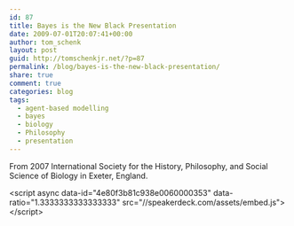 ```yaml
---
id: 87
title: Bayes is the New Black Presentation
date: 2009-07-01T20:07:41+00:00
author: tom_schenk
layout: post
guid: http://tomschenkjr.net/?p=87
permalink: /blog/bayes-is-the-new-black-presentation/
share: true
comment: true
categories: blog 
tags:
  - agent-based modelling
  - bayes
  - biology
  - Philosophy
  - presentation
---
```

From 2007 International Society for the History, Philosophy, and Social Science of Biology in Exeter, England.

&lt;script async data-id="4e80f3b81c938e0060000353" data-ratio="1.3333333333333333" src="//speakerdeck.com/assets/embed.js"&gt;&lt;/script&gt;
